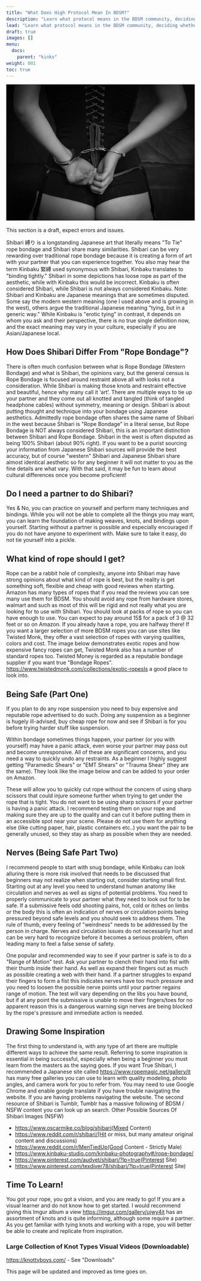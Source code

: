 ```yaml
---
title: "What Does High Protocol Mean In BDSM?"
description: "Learn what protocol means in the BDSM community, deciding whether high protocol is right for you and your relationship"
lead: "Learn what protocol means in the BDSM community, deciding whether high protocol is right for you and your relationship"
draft: true
images: []
menu:
  docs:
    parent: "kinks"
weight: 001
toc: true
---
```


![Image](bondage-2281182_960_720.jpeg)

This section is a draft, expect errors and issues.

Shibari 縛り is a longstanding Japanese art that literally means "To Tie" rope bondage and Shibari share many similarities. Shibari can be very rewarding over traditional rope bondage because it is creating a form of art with your partner that you can experience together. You also may hear the term Kinbaku 緊縛 used synonymous with Shibari, Kinbaku translates to "binding tightly." Shibari in some depictions has loose rope as part of the aesthetic, while with Kinbaku this would be incorrect. Kinbaku is often considered Shibari, while Shibari is not always considered Kinbaku.
Note: Shibari and Kinbaku are Japanese meanings that are sometimes disputed. Some say the modern western meaning (one I used above and is growing in the west), others argue the traditional Japanese meaning "tying, but in a generic way." While Kinbaku is "erotic tying" in contrast, it depends on whom you ask and their perspective, there is no true single definition now, and the exact meaning may vary in your culture, especially if you are Asian/Japanese local.

## How Does Shibari Differ From "Rope Bondage"?

There is often much confusion between what is Rope Bondage (Western Bondage) and what is Shibari, the opinions vary, but the general census is Rope Bondage is focused around restraint above all with looks not a consideration. While Shibari is making those knots and restraint effective and beautiful, hence why many call it ‘art’. There are multiple ways to tie up your partner and they come out all knotted and tangled (think of tangled headphone cables) without symmetry, meaning or design. Shibari is about putting thought and technique into your bondage using Japanese aesthetics. Admittedly rope bondage often shares the same name of Shibari in the west because Shibari is "Rope Bondage" in a literal sense, but Rope Bondage is NOT always considered Shibari, this is an important distinction between Shibari and Rope Bondage. Shibari in the west is often disputed as being 100% Shibari (about 90% right). If you want to be a purist sourcing your information from Japanese Shibari sources will provide the best accuracy, but of course "western" Shibari and Japanese Shibari share almost identical aesthetic so for any beginner it will not matter to you as the fine details are what vary. With that said, it may be fun to learn about cultural differences once you become proficient!

## Do I need a partner to do Shibari?

Yes & No, you can practice on yourself and perform many techniques and bindings. While you will not be able to complete all the things you may want, you can learn the foundation of making weaves, knots, and bindings upon yourself. Starting without a partner is possible and especially encouraged if you do not have anyone to experiment with. Make sure to take it easy, do not tie yourself into a pickle.

## What kind of rope should I get?

Rope can be a rabbit hole of complexity, anyone into Shibari may have strong opinions about what kind of rope is best, but the reality is get something soft, flexible and cheap with good reviews when starting. Amazon has many types of ropes that if you read the reviews you can see many use them for BDSM. You should avoid any rope from hardware stores, walmart and such as most of this will be rigid and not really what you are looking for to use with Shibari. You should look at packs of rope so you can have enough to use. You can expect to pay around 15$ for a pack of 3 @ 32 feet or so on Amazon. If you already have a rope, you are halfway there!
If you want a larger selection of more BDSM ropes you can use sites like Twisted Monk, they offer a vast selection of ropes with varying qualities, colors and cost. The image below demonstrates exotic ropes and how expensive fancy ropes can get, Twisted Monk also has a number of standard ropes too. Twisted Money is regarded as a reputable bondage supplier if you want true "Bondage Ropes".
https://www.twistedmonk.com/collections/exotic-ropesIs a good place to look into.

## Being Safe (Part One)

If you plan to do any rope suspension you need to buy expensive and reputable rope advertised to do such. Doing any suspension as a beginner is hugely ill-advised, buy cheap rope for now and see if Shibari is for you before trying harder stuff like suspension.

Within bondage sometimes things happen, your partner (or you with yourself) may have a panic attack, even worse your partner may pass out and become unresponsive. All of these are significant concerns, and you need a way to quickly undo any restraints. As a beginner I highly suggest getting "Paramedic Shears" or "EMT Shears" or "Trauma Shear” (they are the same). They look like the image below and can be added to your order on Amazon.

These will allow you to quickly cut rope without the concern of using sharp scissors that could injure someone further when trying to get under the rope that is tight. You do not want to be using sharp scissors if your partner is having a panic attack. I recommend testing them on your rope and making sure they are up to the quality and can cut it before putting them in an accessible spot near your scene. Please do not use them for anything else (like cutting paper, hair, plastic containers etc..) you want the pair to be generally unused, so they stay as sharp as possible when they are needed.

## Nerves (Being Safe Part Two)

I recommend people to start with snug bondage, while Kinbaku can look alluring there is more risk involved that needs to be discussed that beginners may not realize when starting out, consider starting small first. Starting out at any level you need to understand human anatomy like circulation and nerves as well as signs of potential problems. You need to properly communicate to your partner what they need to look out for to be safe. If a submissive feels odd shooting pains, hot, cold or itches on limbs or the body this is often an indication of nerves or circulation points being pressured beyond safe levels and you should seek to address them. The rule of thumb, every feeling of "weirdness" needs to be addressed by the person in charge. Nerves and circulation issues do not necessarily hurt and can be very hard to recognize before it becomes a serious problem, often leading many to feel a false sense of safety.

One popular and recommended way to see if your partner is safe is to do a "Range of Motion" test. Ask your partner to clench their hand into fist with their thumb inside their hand. As well as expand their fingers out as much as possible creating a web with their hand. If a partner struggles to expand their fingers to form a fist this indicates nerves have too much pressure and you need to loosen the possible nerve points until your partner regains range of motion. The test will vary depending on the libs you have bound, but if at any point the submissive is unable to move their fingers/toes for no apparent reason this is a dangerous warning sign nerves are being blocked by the rope's pressure and immediate action is needed.

## Drawing Some Inspiration

The first thing to understand is, with any type of art there are multiple different ways to achieve the same result. Referring to some inspiration is essential in being successful, especially when being a beginner you must learn from the masters as the saying goes. If you want True Shibari, I recommended a Japanese site called https://www.ropemagic.net/gallery/it has many free galleries you can use to learn with quality modeling, photo angles, and camera work for you to refer from. You may need to use Google Chrome and enable google translate if you have trouble navigating the website.
If you are having problems navigating the website. The second resource of Shibari is Tumblr, Tumblr has a massive following of BDSM / NSFW content you can look up an search.
Other Possible Sources Of Shibari Images (NSFW)

- https://www.oscarmike.co/blog/shibari(Mixed Content)
- https://www.reddit.com/r/shibari/(Hit or miss, but many amateur original content and discussions)
- https://www.reddit.com/r/MenTiedUp(Good Content - Strictly Male)
- https://www.kinbaku-studio.com/kinbaku-photography#/rope-bondage/
- https://www.pinterest.com/audvet/shibari/?lp=true(Pinterest Site)
- https://www.pinterest.com/texdiver78/shibari/?lp=true(Pinterest Site)

## Time To Learn!

You got your rope, you got a vision, and you are ready to go! If you are a visual learner and do not know how to get started. I would recommend giving this Imgur album a view https://imgur.com/gallery/ujwy4it has an assortment of knots and is quite informing, although some require a partner. As you get familiar with tying knots and working with a rope, you will better be able to create and replicate from inspiration.

### Large Collection of Knot Types Visual Videos (Downloadable)

https://knottyboys.com/ - See "Downloads"

This page will be updated and improved as time goes on.
